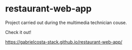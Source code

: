 # restaurant-web-app

Project carried out during the multimedia technician couse.

Check it out!

https://gabrielcosta-stack.github.io/restaurant-web-app/
